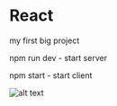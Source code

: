 # React

my first big project

npm run dev - start server

npm start - start client

![alt text](https://github.com/Peterblr/React/blob/master/start_page.png)
